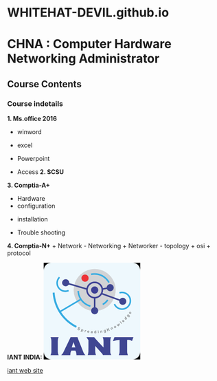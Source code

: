 # WHITEHAT-DEVIL.github.io
# CHNA : Computer Hardware Networking Administrator
## Course Contents
### Course indetails

**1. Ms.office 2016**
  + winword
  - excel
  + Powerpoint
  - Access
 **2. SCSU**
 
 **3. Comptia-A+**
  + Hardware
  + configuration
  - installation
  + Trouble shooting 
  
  **4. Comptia-N+**
    + Network
    - Networking
    + Networker
    - topology
    + osi
    + protocol
    
   **IANT INDIA:**
     ![IANT](iant.png)
      
     
  [iant web site](https://www.iantindia.com/)
